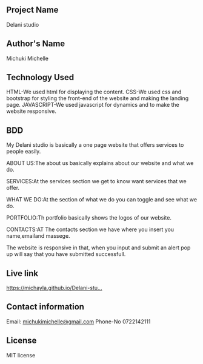 ## Project Name
Delani studio
## Author's Name
Michuki Michelle
## Technology Used
HTML-We used html for displaying the content.
CSS-We used css and bootstrap for styling the front-end of the website and making the landing page.
JAVASCRIPT-We used javascript for dynamics and to make the website responsive.
## BDD
My Delani studio is basically a one page website that offers services to people easily.

ABOUT US:The about us basically explains about our website and what we do.

SERVICES:At the services section we get to know want services that we offer.

WHAT WE DO:At the section of what we do you can toggle and see what we do.

PORTFOLIO:Th portfolio basically shows the logos of our website.

CONTACTS:AT The contacts section we have where you insert you name,emailand massege.

The website is responsive in that, when you input and submit an alert pop up will say that you have submitted successfull.
 ## Live link
 https://michayla.github.io/Delani-stu…
 ## Contact information 
 Email: michukimichelle@gmail.com
 Phone-No 0722142111
 ## License
 MIT license
